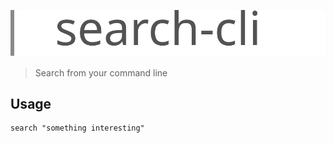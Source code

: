 ![Search CLI](assets/search-cli-logo.svg)

> Search from your command line

## Usage
    search "something interesting"
